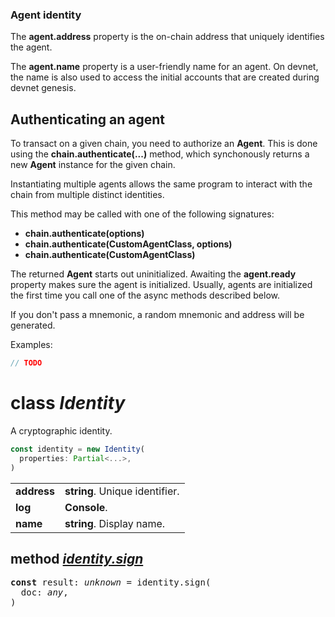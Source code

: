 
### Agent identity

The **agent.address** property is the on-chain address that uniquely identifies the agent.

The **agent.name** property is a user-friendly name for an agent. On devnet, the name is
also used to access the initial accounts that are created during devnet genesis.


## Authenticating an agent

To transact on a given chain, you need to authorize an **Agent**.
This is done using the **chain.authenticate(...)** method, which synchonously
returns a new **Agent** instance for the given chain.

Instantiating multiple agents allows the same program to interact with the chain
from multiple distinct identities.

This method may be called with one of the following signatures:

* **chain.authenticate(options)**
* **chain.authenticate(CustomAgentClass, options)**
* **chain.authenticate(CustomAgentClass)**

The returned **Agent** starts out uninitialized. Awaiting the **agent.ready** property makes sure
the agent is initialized. Usually, agents are initialized the first time you call one of the
async methods described below.

If you don't pass a mnemonic, a random mnemonic and address will be generated.

Examples:

```typescript
// TODO
```

<!-- @hackbg/docs: begin -->

# class *Identity*
A cryptographic identity.

```typescript
const identity = new Identity(
  properties: Partial<...>,
)
```

<table><tbody>
<tr><td valign="top">
<strong>address</strong></td>
<td><strong>string</strong>. Unique identifier.</td></tr>
<tr><td valign="top">
<strong>log</strong></td>
<td><strong>Console</strong>. </td></tr>
<tr><td valign="top">
<strong>name</strong></td>
<td><strong>string</strong>. Display name.</td></tr></tbody></table>

## method [*identity.sign*](https://github.com/hackbg/fadroma/blob/fd82719114381eb4818e3b70fed53c9bdc7209b6/packages/agent/identity.ts#L18)
<pre>
<strong>const</strong> result: <em>unknown</em> = identity.sign(
  doc: <em>any</em>,
)
</pre>
<!-- @hackbg/docs: end -->
